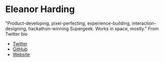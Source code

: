 # Eleanor Harding

"Product-developing, pixel-perfecting, experience-building, interaction-designing, hackathon-winning Supergeek. Works in space, mostly." From Twitter bio

* [Twitter](https://twitter.com/tweetanor)
* [GitHub](https://github.com/eleanorharding)
* [Website](http://eleanorharding.info)
